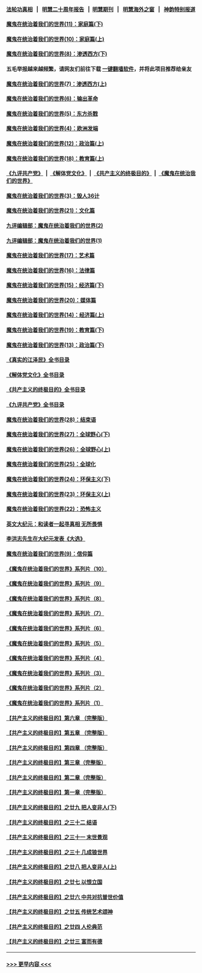 #### [法轮功真相](https://github.com/gfw-breaker/truth/blob/master/README.md?t=0) &nbsp;&nbsp;|&nbsp;&nbsp; [明慧二十周年报告](https://github.com/gfw-breaker/mh-reports/blob/master/README.md?t=0) &nbsp;&nbsp;|&nbsp;&nbsp;[明慧期刊](https://github.com/gfw-breaker/mh-qikan) &nbsp;&nbsp;|&nbsp;&nbsp; [明慧海外之窗](https://github.com/gfw-breaker/mh-news/blob/master/README.md?t=0) &nbsp;&nbsp;|&nbsp;&nbsp; [神韵特别报道](https://github.com/gfw-breaker/mh-news/blob/master/shenyun.md?t=0)
#### [魔鬼在统治着我们的世界(11)：家庭篇(下)](../pages/nsc422/n10440961.md?t=12170000) 
#### [魔鬼在统治着我们的世界(10)：家庭篇(上)](../pages/nsc422/n10435448.md?t=12170000) 
#### [魔鬼在统治着我们的世界(8)：渗透西方(下)](../pages/nsc422/n10429603.md?t=12170000) 
#### 五毛举报越来越频繁，请网友们前往下载 [一键翻墙软件](https://github.com/gfw-breaker/ssr-accounts)，并将此项目推荐给亲友
#### [魔鬼在统治着我们的世界(7)：渗透西方(上)](../pages/nsc422/n10426013.md?t=12170000) 
#### [魔鬼在统治着我们的世界(6)：输出革命](../pages/nsc422/n10421536.md?t=12170000) 
#### [魔鬼在统治着我们的世界(5)：东方杀戮](../pages/nsc422/n10417707.md?t=12170000) 
#### [魔鬼在统治着我们的世界(4)：欧洲发端](../pages/nsc422/n10414890.md?t=12170000) 
#### [魔鬼在统治着我们的世界(12)：政治篇(上)](../pages/nsc422/n10444576.md?t=12170000) 
#### [魔鬼在统治着我们的世界(18)：教育篇(上)](../pages/nsc422/n10526970.md?t=12170000) 
#### [《九评共产党》](https://github.com/begood0513/9ping.md/blob/master/README.md) &nbsp;|&nbsp; [《解体党文化》](../../../../jtdwh.md/blob/master/README.md)  &nbsp;|&nbsp; [《共产主义的终极目的》](../../../../gczydzjmd.md/blob/master/README.md) &nbsp;|&nbsp; [《魔鬼在统治我们的世界》](../../../../mgztzwmdsj.md/blob/master/README.md) 
#### [魔鬼在统治着我们的世界(3)：毁人36计](../pages/nsc422/n10411583.md?t=12170000) 
#### [魔鬼在统治着我们的世界(21)：文化篇](../pages/nsc422/n10597706.md?t=12170000) 
#### [九评编辑部：魔鬼在统治着我们的世界(2)](../pages/nsc422/n10410036.md?t=12170000) 
#### [九评编辑部：魔鬼在统治着我们的世界(1)](../pages/nsc422/n10406825.md?t=12170000) 
#### [魔鬼在统治着我们的世界(17)：艺术篇](../pages/nsc422/n10499093.md?t=12170000) 
#### [魔鬼在统治着我们的世界(16)：法律篇](../pages/nsc422/n10485969.md?t=12170000) 
#### [魔鬼在统治着我们的世界(15)：经济篇(下)](../pages/nsc422/n10469975.md?t=12170000) 
#### [魔鬼在统治着我们的世界(20)：媒体篇](../pages/nsc422/n10586579.md?t=12170000) 
#### [魔鬼在统治着我们的世界(14)：经济篇(上)](../pages/nsc422/n10457370.md?t=12170000) 
#### [魔鬼在统治着我们的世界(19)：教育篇(下)](../pages/nsc422/n10564808.md?t=12170000) 
#### [魔鬼在统治着我们的世界(13)：政治篇(下)](../pages/nsc422/n10448270.md?t=12170000) 
#### [《真实的江泽民》全书目录](../pages/nsc422/n13721399.md?t=12170000) 
#### [《解体党文化》全书目录](../pages/nsc422/n13721157.md?t=12170000) 
#### [《共产主义的终极目的》全书目录](../pages/nsc422/n13721048.md?t=12170000) 
#### [《九评共产党》全书目录](../pages/nsc422/n13708085.md?t=12170000) 
#### [魔鬼在统治着我们的世界(28)：结束语](../pages/nsc422/n10936246.md?t=12170000) 
#### [魔鬼在统治着我们的世界(27)：全球野心(下)](../pages/nsc422/n10928319.md?t=12170000) 
#### [魔鬼在统治着我们的世界(26)：全球野心(上)](../pages/nsc422/n10900318.md?t=12170000) 
#### [魔鬼在统治着我们的世界(25)：全球化](../pages/nsc422/n10788205.md?t=12170000) 
#### [魔鬼在统治着我们的世界(24)：环保主义(下)](../pages/nsc422/n10695307.md?t=12170000) 
#### [魔鬼在统治着我们的世界(23)：环保主义(上)](../pages/nsc422/n10688613.md?t=12170000) 
#### [魔鬼在统治着我们的世界(22)：恐怖主义](../pages/nsc422/n10614727.md?t=12170000) 
#### [英文大纪元：和读者一起寻真相 无所畏惧](../pages/nsc422/n12542027.md?t=12170000) 
#### [李洪志先生在大纪元发表《大选》](../pages/nsc422/n12534746.md?t=12170000) 
#### [魔鬼在统治着我们的世界(9)：信仰篇](../pages/nsc422/n10432159.md?t=12170000) 
#### [《魔鬼在统治着我们的世界》系列片（10）](../pages/nsc422/n12292670.md?t=12170000) 
#### [《魔鬼在统治着我们的世界》系列片（9）](../pages/nsc422/n12290859.md?t=12170000) 
#### [《魔鬼在统治着我们的世界》系列片（8）](../pages/nsc422/n12287445.md?t=12170000) 
#### [《魔鬼在统治着我们的世界》系列片（7）](../pages/nsc422/n12283425.md?t=12170000) 
#### [《魔鬼在统治着我们的世界》系列片（6）](../pages/nsc422/n12282314.md?t=12170000) 
#### [《魔鬼在统治着我们的世界》系列片（5）](../pages/nsc422/n12281419.md?t=12170000) 
#### [《魔鬼在统治着我们的世界》系列片（4）](../pages/nsc422/n12274024.md?t=12170000) 
#### [《魔鬼在统治着我们的世界》系列片（3）](../pages/nsc422/n12271322.md?t=12170000) 
#### [《魔鬼在统治着我们的世界》系列片（2）](../pages/nsc422/n12269049.md?t=12170000) 
#### [《魔鬼在统治着我们的世界》系列片（1）](../pages/nsc422/n12267575.md?t=12170000) 
#### [【共产主义的终极目的】第六章 （完整版）](../pages/nsc422/n11428913.md?t=12170000) 
#### [【共产主义的终极目的】第五章 （完整版）](../pages/nsc422/n11428912.md?t=12170000) 
#### [【共产主义的终极目的】第四章 （完整版）](../pages/nsc422/n11428907.md?t=12170000) 
#### [【共产主义的终极目的】第三章（完整版）](../pages/nsc422/n11428848.md?t=12170000) 
#### [【共产主义的终极目的】第二章（完整版）](../pages/nsc422/n11428831.md?t=12170000) 
#### [【共产主义的终极目的】第一章（完整版）](../pages/nsc422/n11417651.md?t=12170000) 
#### [【共产主义的终极目的】之廿九 把人变非人(下)](../pages/nsc422/n11344140.md?t=12170000) 
#### [【共产主义的终极目的】之三十二 结语](../pages/nsc422/n11360535.md?t=12170000) 
#### [【共产主义的终极目的】之三十一 末世景观](../pages/nsc422/n11351129.md?t=12170000) 
#### [【共产主义的终极目的】之三十 几成狼世界](../pages/nsc422/n11348280.md?t=12170000) 
#### [【共产主义的终极目的】之廿八 把人变非人(上)](../pages/nsc422/n11340492.md?t=12170000) 
#### [【共产主义的终极目的】之廿七 以恨立国](../pages/nsc422/n11336944.md?t=12170000) 
#### [【共产主义的终极目的】之廿六 中共对抗普世价值](../pages/nsc422/n11324785.md?t=12170000) 
#### [【共产主义的终极目的】之廿五 传统艺术颂神](../pages/nsc422/n11296396.md?t=12170000) 
#### [【共产主义的终极目的】之廿四 人伦典范](../pages/nsc422/n11296397.md?t=12170000) 
#### [【共产主义的终极目的】之廿三 富而有德](../pages/nsc422/n11283598.md?t=12170000) 

----
#### [ >>> 更早内容 <<< ](../indexes/nsc422-earlier.md)

